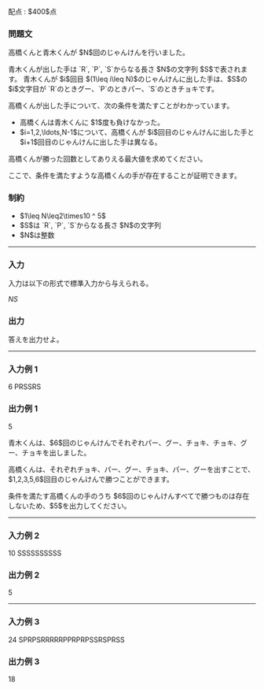 
<div>

<span>

<span>

<p>
配点 : $400$点
</p>

<div>

<section>

### **問題文**

<p>
高橋くんと青木くんが $N$回のじゃんけんを行いました。
</p>

<p>
青木くんが出した手は `R`, `P`, `S`からなる長さ $N$の文字列 $S$で表されます。
青木くんが $i$回目 $(1\leq i\leq N)$のじゃんけんに出した手は、$S$の $i$文字目が `R`のときグー、`P`のときパー、`S`のときチョキです。
</p>

<p>
高橋くんが出した手について、次の条件を満たすことがわかっています。
</p>

<ul>

<li>
高橋くんは青木くんに $1$度も負けなかった。
</li>

<li>
$i=1,2,\ldots,N-1$について、高橋くんが $i$回目のじゃんけんに出した手と $i+1$回目のじゃんけんに出した手は異なる。
</li>

</ul>

<p>
高橋くんが勝った回数としてありえる最大値を求めてください。
</p>

<p>
ここで、条件を満たすような高橋くんの手が存在することが証明できます。
</p>

</section>

</div>

<div>

<section>

### **制約**

<ul>

<li>
$1\leq N\leq2\times10 ^ 5$
</li>

<li>
$S$は `R`, `P`, `S`からなる長さ $N$の文字列
</li>

<li>
$N$は整数
</li>

</ul>

</section>

</div>

---

<div>

<div>

<section>

### **入力**

<p>
入力は以下の形式で標準入力から与えられる。
</p>

<div>

$N$$S$
</div>

</section>

</div>

<div>

<section>

### **出力**

<p>
答えを出力せよ。
</p>

</section>

</div>

</div>

---

<div>

<section>

### **入力例 1**

<div>

6
PRSSRS

</div>

</section>

</div>

<div>

<section>

### **出力例 1**

<div>

5

</div>

<p>
青木くんは、$6$回のじゃんけんでそれぞれパー、グー、チョキ、チョキ、グー、チョキを出しました。
</p>

<p>
高橋くんは、それぞれチョキ、パー、グー、チョキ、パー、グーを出すことで、$1,2,3,5,6$回目のじゃんけんで勝つことができます。
</p>

<p>
条件を満たす高橋くんの手のうち $6$回のじゃんけんすべてで勝つものは存在しないため、$5$を出力してください。
</p>

</section>

</div>

---

<div>

<section>

### **入力例 2**

<div>

10
SSSSSSSSSS

</div>

</section>

</div>

<div>

<section>

### **出力例 2**

<div>

5

</div>

</section>

</div>

---

<div>

<section>

### **入力例 3**

<div>

24
SPRPSRRRRRPPRPRPSSRSPRSS

</div>

</section>

</div>

<div>

<section>

### **出力例 3**

<div>

18

</div>

</section>

</div>

</span>

</span>

</div>

